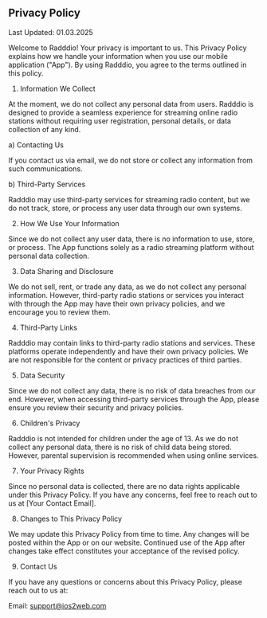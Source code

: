 ## Privacy Policy 

Last Updated: 01.03.2025

Welcome to Radddio! Your privacy is important to us. This Privacy Policy explains how we handle your information when you use our mobile application ("App"). By using Radddio, you agree to the terms outlined in this policy.

1. Information We Collect

At the moment, we do not collect any personal data from users. Radddio is designed to provide a seamless experience for streaming online radio stations without requiring user registration, personal details, or data collection of any kind.

a) Contacting Us

If you contact us via email, we do not store or collect any information from such communications.

b) Third-Party Services

Radddio may use third-party services for streaming radio content, but we do not track, store, or process any user data through our own systems.

2. How We Use Your Information

Since we do not collect any user data, there is no information to use, store, or process. The App functions solely as a radio streaming platform without personal data collection.

3. Data Sharing and Disclosure

We do not sell, rent, or trade any data, as we do not collect any personal information. However, third-party radio stations or services you interact with through the App may have their own privacy policies, and we encourage you to review them.

4. Third-Party Links

Radddio may contain links to third-party radio stations and services. These platforms operate independently and have their own privacy policies. We are not responsible for the content or privacy practices of third parties.

5. Data Security

Since we do not collect any data, there is no risk of data breaches from our end. However, when accessing third-party services through the App, please ensure you review their security and privacy policies.

6. Children's Privacy

Radddio is not intended for children under the age of 13. As we do not collect any personal data, there is no risk of child data being stored. However, parental supervision is recommended when using online services.

7. Your Privacy Rights

Since no personal data is collected, there are no data rights applicable under this Privacy Policy. If you have any concerns, feel free to reach out to us at [Your Contact Email].

8. Changes to This Privacy Policy

We may update this Privacy Policy from time to time. Any changes will be posted within the App or on our website. Continued use of the App after changes take effect constitutes your acceptance of the revised policy.

9. Contact Us

If you have any questions or concerns about this Privacy Policy, please reach out to us at:

Email: support@ios2web.com

